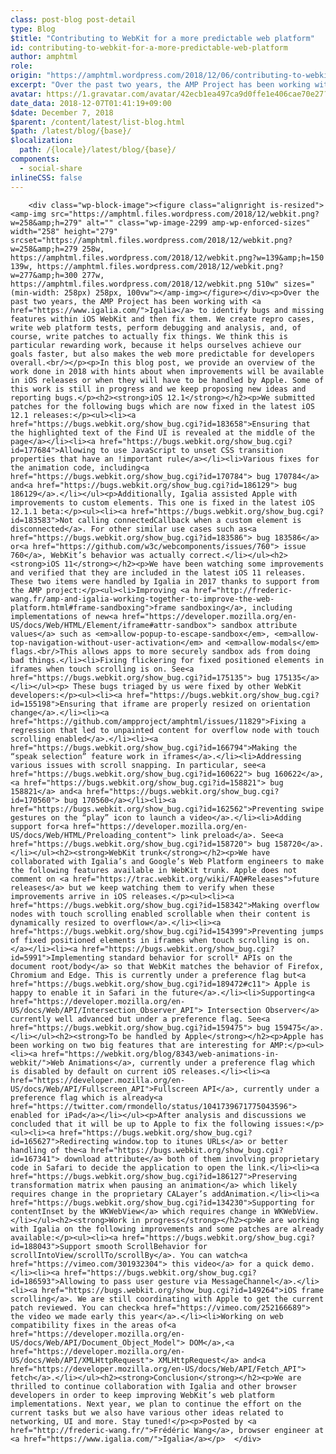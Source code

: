 ```yaml
---
class: post-blog post-detail
type: Blog
$title: "Contributing to WebKit for a more predictable web platform"
id: contributing-to-webkit-for-a-more-predictable-web-platform
author: amphtml
role: 
origin: "https://amphtml.wordpress.com/2018/12/06/contributing-to-webkit-for-a-more-predictable-web-platform/amp/"
excerpt: "Over the past two years, the AMP Project has been working with Igalia to identify bugs and missing features within iOS WebKit and then fix them. We create repro cases, write web platform tests, perform debugging and analysis, and, of course, write patches to actually fix things. We think this is particular rewarding work, because [&#8230;]"
avatar: https://1.gravatar.com/avatar/42ecb1ea497ca9d0ffe1e406cae70e27?s=96&d=identicon&r=G
date_data: 2018-12-07T01:41:19+09:00
$date: December 7, 2018
$parent: /content/latest/list-blog.html
$path: /latest/blog/{base}/
$localization:
  path: /{locale}/latest/blog/{base}/
components:
  - social-share
inlineCSS: false
---
```


<div class="amp-wp-article-content">

		<div class="wp-block-image"><figure class="alignright is-resized"><amp-img src="https://amphtml.files.wordpress.com/2018/12/webkit.png?w=258&amp;h=279" alt="" class="wp-image-2299 amp-wp-enforced-sizes" width="258" height="279" srcset="https://amphtml.files.wordpress.com/2018/12/webkit.png?w=258&amp;h=279 258w, https://amphtml.files.wordpress.com/2018/12/webkit.png?w=139&amp;h=150 139w, https://amphtml.files.wordpress.com/2018/12/webkit.png?w=277&amp;h=300 277w, https://amphtml.files.wordpress.com/2018/12/webkit.png 510w" sizes="(min-width: 258px) 258px, 100vw"></amp-img></figure></div><p>Over the past two years, the AMP Project has been working with <a href="https://www.igalia.com/">Igalia</a> to identify bugs and missing features within iOS WebKit and then fix them. We create repro cases, write web platform tests, perform debugging and analysis, and, of course, write patches to actually fix things. We think this is particular rewarding work, because it helps ourselves achieve our goals faster, but also makes the web more predictable for developers overall.<br/></p><p>In this blog post, we provide an overview of the work done in 2018 with hints about when improvements will be available in iOS releases or when they will have to be handled by Apple. Some of this work is still in progress and we keep proposing new ideas and reporting bugs.</p><h2><strong>iOS 12.1</strong></h2><p>We submitted patches for the following bugs which are now fixed in the latest iOS 12.1 releases:</p><ul><li><a href="https://bugs.webkit.org/show_bug.cgi?id=183658">Ensuring that the highlighted text of the Find UI is revealed at the middle of the page</a></li><li><a href="https://bugs.webkit.org/show_bug.cgi?id=177684">Allowing to use JavaScript to unset CSS transition properties that have an !important rule</a></li><li>Various fixes for the animation code, including<a href="https://bugs.webkit.org/show_bug.cgi?id=170784"> bug 170784</a> and<a href="https://bugs.webkit.org/show_bug.cgi?id=186129"> bug 186129</a>.</li></ul><p>Additionally, Igalia assisted Apple with improvements to custom elements. This one is fixed in the latest iOS 12.1.1 beta:</p><ul><li><a href="https://bugs.webkit.org/show_bug.cgi?id=183583">Not calling connectedCallback when a custom element is disconnected</a>. For other similar use cases such as<a href="https://bugs.webkit.org/show_bug.cgi?id=183586"> bug 183586</a> or<a href="https://github.com/w3c/webcomponents/issues/760"> issue 760</a>, WebKit’s behavior was actually correct.</li></ul><h2><strong>iOS 11</strong></h2><p>We have been watching some improvements and verified that they are included in the latest iOS 11 releases. These two items were handled by Igalia in 2017 thanks to support from the AMP project:</p><ul><li>Improving <a href="http://frederic-wang.fr/amp-and-igalia-working-together-to-improve-the-web-platform.html#frame-sandboxing">frame sandboxing</a>, including implementations of new<a href="https://developer.mozilla.org/en-US/docs/Web/HTML/Element/iframe#attr-sandbox"> sandbox attribute values</a> such as <em>allow-popup-to-escape-sandbox</em>, <em>allow-top-navigation-without-user-activation</em> and <em>allow-modals</em> flags.<br/>This allows apps to more securely sandbox ads from doing bad things.</li><li>Fixing flickering for fixed positioned elements in iframes when touch scrolling is on. See<a href="https://bugs.webkit.org/show_bug.cgi?id=175135"> bug 175135</a></li></ul><p> These bugs triaged by us were fixed by other WebKit developers:</p><ul><li><a href="https://bugs.webkit.org/show_bug.cgi?id=155198">Ensuring that iframe are properly resized on orientation change</a>.</li><li><a href="https://github.com/ampproject/amphtml/issues/11829">Fixing a regression that led to unpainted content for overflow node with touch scrolling enabled</a>.</li><li><a href="https://bugs.webkit.org/show_bug.cgi?id=166794">Making the “speak selection” feature work in iframes</a>.</li><li>Addressing various issues with scroll snapping. In particular, see<a href="https://bugs.webkit.org/show_bug.cgi?id=160622"> bug 160622</a>,<a href="https://bugs.webkit.org/show_bug.cgi?id=158821"> bug 158821</a> and<a href="https://bugs.webkit.org/show_bug.cgi?id=170560"> bug 170560</a></li><li><a href="https://bugs.webkit.org/show_bug.cgi?id=162562">Preventing swipe gestures on the “play” icon to launch a video</a>.</li><li>Adding support for<a href="https://developer.mozilla.org/en-US/docs/Web/HTML/Preloading_content"> link preload</a>. See<a href="https://bugs.webkit.org/show_bug.cgi?id=158720"> bug 158720</a>.</li></ul><h2><strong>WebKit trunk</strong></h2><p>We have collaborated with Igalia’s and Google’s Web Platform engineers to make the following features available in WebKit trunk. Apple does not comment on <a href="https://trac.webkit.org/wiki/FAQ#Releases">future releases</a> but we keep watching them to verify when these improvements arrive in iOS releases.</p><ul><li><a href="https://bugs.webkit.org/show_bug.cgi?id=158342">Making overflow nodes with touch scrolling enabled scrollable when their content is dynamically resized to overflow</a>.</li><li><a href="https://bugs.webkit.org/show_bug.cgi?id=154399">Preventing jumps of fixed positioned elements in iframes when touch scrolling is on.</a></li><li><a href="https://bugs.webkit.org/show_bug.cgi?id=5991">Implementing standard behavior for scroll* APIs on the document root/body</a> so that WebKit matches the behavior of Firefox, Chromium and Edge. This is currently under a preference flag but<a href="https://bugs.webkit.org/show_bug.cgi?id=189472#c11"> Apple is happy to enable it in Safari in the future</a>.</li><li>Supporting<a href="https://developer.mozilla.org/en-US/docs/Web/API/Intersection_Observer_API"> Intersection Observer</a> currently well advanced but under a preference flag. See<a href="https://bugs.webkit.org/show_bug.cgi?id=159475"> bug 159475</a>.</li></ul><h2><strong>To be handled by Apple</strong></h2><p>Apple has been working on two big features that are interesting for AMP:</p><ul><li><a href="https://webkit.org/blog/8343/web-animations-in-webkit/">Web Animations</a>, currently under a preference flag which is disabled by default on current iOS releases.</li><li><a href="https://developer.mozilla.org/en-US/docs/Web/API/Fullscreen_API">Fullscreen API</a>, currently under a preference flag which is already<a href="https://twitter.com/rmondello/status/1041739671775043596"> enabled for iPad</a></li></ul><p>After analysis and discussions we concluded that it will be up to Apple to fix the following issues:</p><ul><li><a href="https://bugs.webkit.org/show_bug.cgi?id=165627">Redirecting window.top to itunes URLs</a> or better handling of the<a href="https://bugs.webkit.org/show_bug.cgi?id=167341"> download attribute</a> both of them involving proprietary code in Safari to decide the application to open the link.</li><li><a href="https://bugs.webkit.org/show_bug.cgi?id=186127">Preserving transformation matrix when pausing an animation</a> which likely requires change in the proprietary CALayer’s addAnimation.</li><li><a href="https://bugs.webkit.org/show_bug.cgi?id=134230">Supporting for contentInset by the WKWebView</a> which requires change in WKWebView.</li></ul><h2><strong>Work in progress</strong></h2><p>We are working with Igalia on the following improvements and some patches are already available:</p><ul><li><a href="https://bugs.webkit.org/show_bug.cgi?id=188043">Support smooth ScrollBehavior for scrollIntoView/scrollTo/scrollBy</a>. You can watch<a href="https://vimeo.com/301932304"> this video</a> for a quick demo.</li><li><a href="https://bugs.webkit.org/show_bug.cgi?id=186593">Allowing to pass user gesture via MessageChannel</a>.</li><li><a href="https://bugs.webkit.org/show_bug.cgi?id=149264">iOS frame scrolling</a>. We are still coordinating with Apple to get the current patch reviewed. You can check<a href="https://vimeo.com/252166689"> the video we made early this year</a>.</li><li>Working on web compatibility fixes in the areas of<a href="https://developer.mozilla.org/en-US/docs/Web/API/Document_Object_Model"> DOM</a>,<a href="https://developer.mozilla.org/en-US/docs/Web/API/XMLHttpRequest"> XMLHttpRequest</a> and<a href="https://developer.mozilla.org/en-US/docs/Web/API/Fetch_API"> fetch</a>.</li></ul><h2><strong>Conclusion</strong></h2><p>We are thrilled to continue collaboration with Igalia and other browser developers in order to keep improving WebKit’s web platform implementations. Next year, we plan to continue the effort on the current tasks but we also have various other ideas related to networking, UI and more. Stay tuned!</p><p>Posted by <a href="http://frederic-wang.fr/">Frédéric Wang</a>, browser engineer at <a href="https://www.igalia.com/">Igalia</a></p>	</div>

	

</div>

